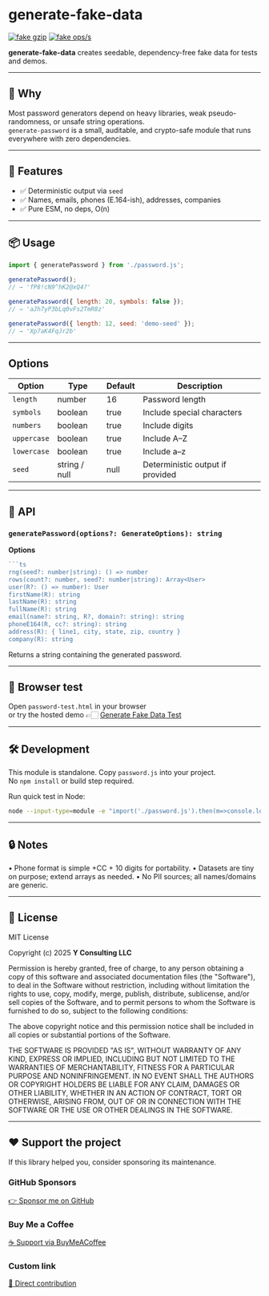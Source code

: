 # generate-fake-data

[![fake gzip](https://img.shields.io/endpoint?url=https://raw.githubusercontent.com/yvancg/generators/main/metrics/fake.js.json)](../metrics/fake.js.json)
[![fake ops/s](https://img.shields.io/endpoint?url=https://raw.githubusercontent.com/yvancg/generators/main/bench/fake.json)](../bench/fake.json)

**generate-fake-data** creates seedable, dependency-free fake data for tests and demos.

---

## 🚀 Why

Most password generators depend on heavy libraries, weak pseudo-randomness, or unsafe string operations.  
`generate-password` is a small, auditable, and crypto-safe module that runs everywhere with zero dependencies.

---

## 🌟 Features

- ✅ Deterministic output via `seed`
- ✅ Names, emails, phones (E.164-ish), addresses, companies
- ✅ Pure ESM, no deps, O(n)

---

## 📦 Usage

```js
import { generatePassword } from './password.js';

generatePassword();
// → 'fP8!cN9^hK2@xQ4?'

generatePassword({ length: 20, symbols: false });
// → 'aJh7yP3bLq0vFs2TmR8z'

generatePassword({ length: 12, seed: 'demo-seed' });
// → 'Xp7aK4FqJr2b'
```

---

## Options

| Option     | Type          | Default | Description                     |
|-------------|---------------|----------|---------------------------------|
| `length`   | number        | 16       | Password length                 |
| `symbols`  | boolean       | true     | Include special characters      |
| `numbers`  | boolean       | true     | Include digits                  |
| `uppercase`| boolean       | true     | Include A–Z                     |
| `lowercase`| boolean       | true     | Include a–z                     |
| `seed`     | string / null | null     | Deterministic output if provided |

---

## 🧠 API

### `generatePassword(options?: GenerateOptions): string`

**Options**
```ts
```ts
rng(seed?: number|string): () => number
rows(count?: number, seed?: number|string): Array<User>
user(R?: () => number): User
firstName(R): string
lastName(R): string
fullName(R): string
email(name?: string, R?, domain?: string): string
phoneE164(R, cc?: string): string
address(R): { line1, city, state, zip, country }
company(R): string
```
Returns a string containing the generated password.

---

## 🧪 Browser test

Open `password-test.html` in your browser  
or try the hosted demo 👉🏻 
[Generate Fake Data Test](https://yvancg.github.io/generators/generate-fake-data/fake-test.html)

---

## 🛠 Development

This module is standalone. Copy `password.js` into your project.  
No `npm install` or build step required.

Run quick test in Node:
```bash
node --input-type=module -e "import('./password.js').then(m=>console.log(m.generatePassword({length:16})))"
```

---

## 🔒 Notes

•	Phone format is simple +CC + 10 digits for portability.
•	Datasets are tiny on purpose; extend arrays as needed.
•	No PII sources; all names/domains are generic.
  
---

## 🪪 License

MIT License  

Copyright (c) 2025 **Y Consulting LLC**

Permission is hereby granted, free of charge, to any person obtaining a copy
of this software and associated documentation files (the "Software"), to deal
in the Software without restriction, including without limitation the rights
to use, copy, modify, merge, publish, distribute, sublicense, and/or sell
copies of the Software, and to permit persons to whom the Software is
furnished to do so, subject to the following conditions:

The above copyright notice and this permission notice shall be included in
all copies or substantial portions of the Software.

THE SOFTWARE IS PROVIDED "AS IS", WITHOUT WARRANTY OF ANY KIND, EXPRESS OR
IMPLIED, INCLUDING BUT NOT LIMITED TO THE WARRANTIES OF MERCHANTABILITY,
FITNESS FOR A PARTICULAR PURPOSE AND NONINFRINGEMENT. IN NO EVENT SHALL THE
AUTHORS OR COPYRIGHT HOLDERS BE LIABLE FOR ANY CLAIM, DAMAGES OR OTHER
LIABILITY, WHETHER IN AN ACTION OF CONTRACT, TORT OR OTHERWISE, ARISING FROM,
OUT OF OR IN CONNECTION WITH THE SOFTWARE OR THE USE OR OTHER DEALINGS IN
THE SOFTWARE.

---

## ❤️ Support the project

If this library helped you, consider sponsoring its maintenance.

### GitHub Sponsors

[👉 Sponsor me on GitHub](https://github.com/sponsors/yvancg)

### Buy Me a Coffee

[☕ Support via BuyMeACoffee](https://buymeacoffee.com/yconsulting)

### Custom link
[💸 Direct contribution](https://wise.com/pay/me/yvanc7)
